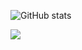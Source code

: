 ![GitHub stats](https://github-readme-stats.vercel.app/api?username=hawknet37&show_icons=true&theme=dark)


![](https://komarev.com/ghpvc/?username=hawknet37&color=blueviolet&label=VIEWS)
